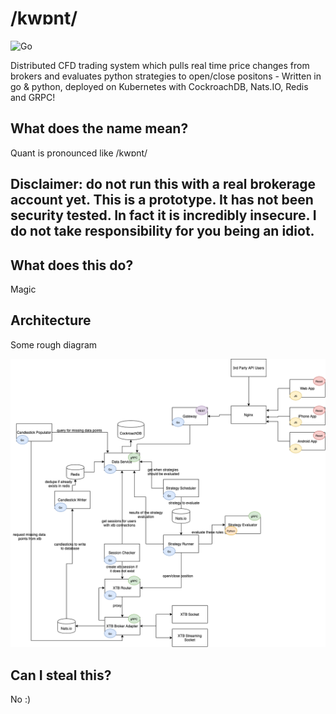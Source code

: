 # /kwɒnt/
![Go](https://github.com/ducc/kwont/workflows/Go/badge.svg)

Distributed CFD trading system which pulls real time price changes from brokers and evaluates python strategies to open/close positons - Written in go & python, deployed on Kubernetes with CockroachDB, Nats.IO, Redis and GRPC!

## What does the name mean?
Quant is pronounced like /kwɒnt/ 

## Disclaimer: do not run this with a real brokerage account yet. This is a prototype. It has not been security tested. In fact it is incredibly insecure. I do not take responsibility for you being an idiot.

## What does this do?
Magic

## Architecture
Some rough diagram 

![alt text](diagram.png)

## Can I steal this?
No :) 
